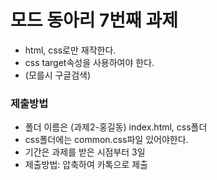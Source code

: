 # 모드 동아리 7번째 과제
- html, css로만 재작한다.
- css target속성을 사용하여야 한다.
- (모를시 구글검색)

### 제출방법
- 폴더 이름은 (과제2-홍길동) index.html, css폴더 
- css폴더에는 common.css파일 있어야한다.
- 기간은 과제를 받은 시점부터 3일
- 제출방법: 압축하여 카톡으로 제출 
